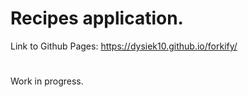 # Recipes application.
Link to Github Pages: https://dysiek10.github.io/forkify/
#
Work in progress.
